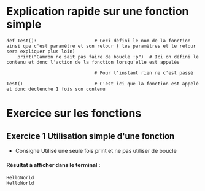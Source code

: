 # Explication rapide sur une fonction simple

```
def Test():						# Ceci défini le nom de la fonction ainsi que c'est paramètre et son retour ( les paramètres et le retour sera expliquer plus loin)
	print("Camron ne sait pas faire de boucle :p")	# Ici on défini le contenu et donc l'action de la fonction lorsqu'elle est appelée

        						# Pour l'instant rien ne c'est passé

Test()							# C'est ici que la fonction est appelé et donc déclenche 1 fois son contenu
```

# Exercice sur les fonctions

## Exercice 1 Utilisation simple d'une fonction

- Consigne Utilisé une seule fois print et ne pas utiliser de boucle 

#### Résultat à afficher dans le terminal : 

```
HelloWorld
HelloWorld
```

